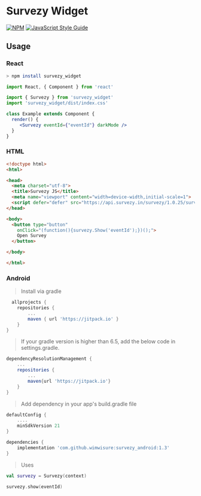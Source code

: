# Survezy Widget

[![NPM](https://img.shields.io/npm/v/survezy_widget.svg)](https://www.npmjs.com/package/survezy_widget) [![JavaScript Style Guide](https://img.shields.io/badge/code_style-standard-brightgreen.svg)](https://standardjs.com)

## Usage

### React

```bash
> npm install survezy_widget
```

```jsx
import React, { Component } from 'react'

import { Survezy } from 'survezy_widget'
import 'survezy_widget/dist/index.css'

class Example extends Component {
  render() {
     <Survezy eventId={"eventId"} darkMode />
  }
}
```

### HTML

```html
<!doctype html>
<html>

<head>
  <meta charset="utf-8">
  <title>Survezy JS</title>
  <meta name="viewport" content="width=device-width,initial-scale=1">
  <script defer="defer" src="https://api.survezy.in/survezy/1.0.25/survezy.js"></script>
</head>

<body>
  <button type="button"
    onClick="(function(){survezy.Show('eventId');})();">
    Open Survey
  </button>

</body>

</html>
```

### Android

> Install via gradle

```groovy
  allprojects {
    repositories {
        ...
        maven { url 'https://jitpack.io' }
    }
}
```
> If your gradle version is higher than 6.5, add the below code in settings.gradle.

```groovy
dependencyResolutionManagement {
    ...
    repositories {
        ...
        maven{url 'https://jitpack.io'}
    }
}
```

> Add dependency in your app's build.gradle file
```groovy
defaultConfig {
    ....
    minSdkVersion 21
}

dependencies {
    implementation 'com.github.wimwisure:survezy_android:1.3'
}
```

> Uses

```kt
val survezy = Survezy(context)

survezy.show(eventId)
```
